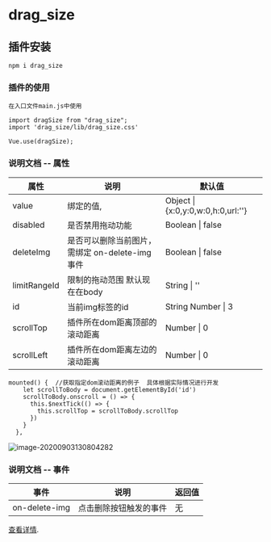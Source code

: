 # drag_size

## 插件安装

```
npm i drag_size
```

### 插件的使用

```
在入口文件main.js中使用

import dragSize from "drag_size";
import 'drag_size/lib/drag_size.css'

Vue.use(dragSize);
```

### 说明文档 -- 属性

| 属性         | 说明                                           | 默认值                            |
| ------------ | ---------------------------------------------- | --------------------------------- |
| value        | 绑定的值,                                      | Object \|{x:0,y:0,w:0,h:0,url:''} |
| disabled     | 是否禁用拖动功能                               | Boolean \| false                  |
| deleteImg    | 是否可以删除当前图片，需绑定 on-delete-img事件 | Boolean \| false                  |
| limitRangeId | 限制的拖动范围 默认现在在body                  | String  \| ''                     |
| id           | 当前img标签的id                                | String Number \| 3                |
| scrollTop    | 插件所在dom距离顶部的滚动距离                  | Number  \| 0                      |
| scrollLeft   | 插件所在dom距离左边的滚动距离                  | Number  \| 0                      |

<!--因为需求不明  所以滚动距离需要使用者手动传递 -->

```
mounted() {  //获取指定dom滚动距离的例子  具体根据实际情况进行开发
    let scrollToBody = document.getElementById('id')
    scrollToBody.onscroll = () => {
      this.$nextTick(() => {
        this.scrollTop = scrollToBody.scrollTop
      })
    }
  },
```

![image-20200903130804282](https://i.loli.net/2020/09/03/UQxy43wFGDameLo.png)

### 说明文档 -- 事件

| 事件          | 说明                   | 返回值 |
| ------------- | ---------------------- | ------ |
| on-delete-img | 点击删除按钮触发的事件 | 无     |

[查看详情](https://github.com/Zhoushunshun541/drag_size).

